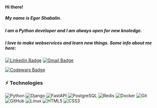 #### Hi there!

##### My name is Egor Shabalin.
##### I am a Python developer and I am always open for new knoledge.
##### I love to make webservices and learn new things. Some info about me here:

[![Linkedin Badge](https://img.shields.io/badge/-Egor_Shabalin-blue?style=flat-square&logo=Linkedin&logoColor=white&link=https://www.linkedin.com/in/egor-shabalin-python-developer/)](https://www.linkedin.com/in/egor-shabalin-python-developer/)
[![Gmail Badge](https://img.shields.io/badge/-egor.shabalin.wd@gmail.com-c14438?style=flat-square&logo=Gmail&logoColor=white&link=mailto:egor.shabalin.wd@gmail.com)](mailto:egor.shabalin.wd@gmail.com)

[![Codewars Badge](https://www.codewars.com/users/Bruqwa/badges/small)](https://www.codewars.com/users/Bruqwa/badges/small)


### ⚡ Technologies

![Python](https://img.shields.io/badge/-Python-black?style=flat-square&logo=Python)
![Django](https://img.shields.io/badge/-Django-black?style=flat-square&logo=Django)
![FastAPI](https://img.shields.io/badge/-FastAPI-black?style=flat-square&logo=FastAPI)
![PostgreSQL](https://img.shields.io/badge/-PostgreSQL-black?style=flat-square&logo=postgresql)
![Redis](https://img.shields.io/badge/-Redis-black?style=flat-square&logo=Redis)
![Docker](https://img.shields.io/badge/-Docker-black?style=flat-square&logo=Docker)
![Git](https://img.shields.io/badge/-Git-black?style=flat-square&logo=git)
![GitHub](https://img.shields.io/badge/-GitHub-black?style=flat-square&logo=github)
![Linux](https://img.shields.io/badge/-Linux-black?style=flat-square&logo=Linux)
![HTML5](https://img.shields.io/badge/-HTML5-black?style=flat-square&logo=html5)
![CSS3](https://img.shields.io/badge/-CSS3-black?style=flat-square&logo=css3)
